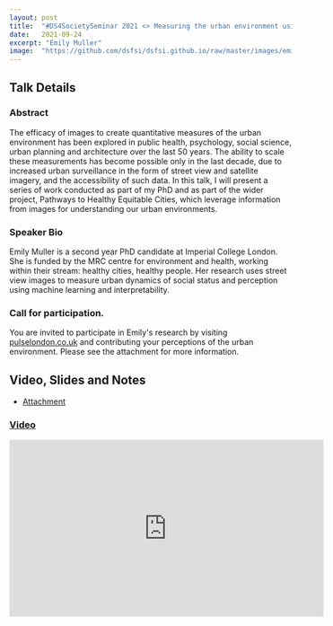 ```yaml
---
layout: post
title:  "#DS4SocietySeminar 2021 <> Measuring the urban environment using street view imagery"
date:   2021-09-24
excerpt: "Emily Muller"
image:  "https://github.com/dsfsi/dsfsi.github.io/raw/master/images/emily.png"
---
```


## Talk Details
### Abstract
The efficacy of images to create quantitative measures of the urban environment has been explored in public health, psychology, social science, urban planning and architecture over the last 50 years. The ability to scale these measurements has become possible only in the last decade, due to increased urban surveillance in the form of street view and satellite imagery, and the accessibility of such data. In this talk, I will present a series of work conducted as part of my PhD and as part of the wider project, Pathways to Healthy Equitable Cities, which leverage information from images for understanding our urban environments.


### Speaker Bio
Emily Muller is a second year PhD candidate at Imperial College London. She is funded by the MRC centre for environment and health, working within their stream: healthy cities, healthy people. Her research uses street view images to measure urban dynamics of social status and perception using machine learning and interpretability.

### Call for participation.
You are invited to participate in Emily's research by visiting [pulselondon.co.uk](http://pulselondon.co.uk/) and contributing your perceptions of the urban environment. Please see the attachment for more information.

## Video, Slides and Notes

* [Attachment](https://github.com/dsfsi/dsfsi.github.io/raw/master/files/pulselondon.pdf) 
    
### [Video](https://youtu.be/XFj1TOzqNcU)
<iframe width="560" height="315" src="https://www.youtube.com/embed/XFj1TOzqNcU" title="YouTube video player" frameborder="0" allow="accelerometer; autoplay; clipboard-write; encrypted-media; gyroscope; picture-in-picture" allowfullscreen></iframe>



